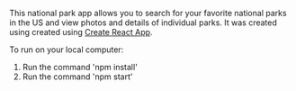 

This national park app allows you to search for your favorite national parks in the US
and view photos and details of individual parks. It was created using created using
[Create React App](https://github.com/facebookincubator/create-react-app).


To run on your local computer:

1. Run the command 'npm install'
2. Run the command 'npm start'
